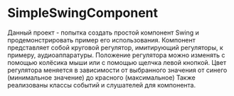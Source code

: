 # SimpleSwingComponent
Данный проект - попытка создать простой компонент Swing и продемонстрировать пример его использования.
Компонент представляет собой круговой регулятор, имитирующий регуляторы, к примеру, аудиоаппаратуры.
Положение регулятора можно изменять с помощью колёсика мыши или с помощью щелчка левой кнопкой.
Цвет регулятора меняется в зависимости от выбранного значения от синего (минимальное значение) до красного (максимальное)
Также реализованы классы событий и слушателей для компонента.
